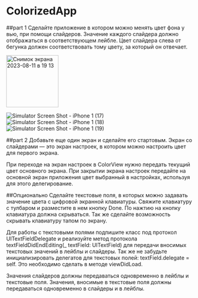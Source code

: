 #  ColorizedApp
##part 1 Сделайте приложение в котором можно менять цвет фона у вью, при помощи слайдеров. Значение каждого слайдера должно отображаться в соответствующем лейбле. Цвет слайдера слева от бегунка должен соответствовать тому цвету, за который он отвечает.

<img width="139" alt="Снимок экрана 2023-08-11 в 19 13" src="https://github.com/lsvard/ColorizedApp/assets/119428549/a8c4413f-4ebb-4cd0-8bd4-e3f4240183af">

![Simulator Screen Shot - iPhone 1 (17)](https://github.com/lsvard/ColorizedApp/assets/119428549/385f0a3c-8fc9-4147-8679-1f7215cc9599)
![Simulator Screen Shot - iPhone 1 (18)](https://github.com/lsvard/ColorizedApp/assets/119428549/34e64f9c-32d6-49c1-9893-7e20ede9917e)
![Simulator Screen Shot - iPhone 1 (19)](https://github.com/lsvard/ColorizedApp/assets/119428549/9fdba8f1-28b1-4f9f-b608-d5e7f5a3b260)

##part 2 Добавьте еще один экран и сделайте его стартовым. Экран со слайдерами — это экран настроек, в котором можно настроить цвет для первого экрана.

При переходе на экран настроек в ColorView нужно передать текущий цвет основного экрана. При закрытии экрана настроек передайте на основной экран приложения цвет выбранный в настройках, используя для этого делегирование.

##Опционально Сделайте текстовые поля, в которых можно задавать значение цвета с цифровой экранной клавиатуры. Свяжите клавиатуру с тулбаром и разместите в нем кнопку Done. По нажтию на кнопку клавиатура должна скрываться. Так же сделайте возможность скрывать клавиатуру тапом по экрану.

Для работы с текстовыми полями подпишите класс под протокол UITextFieldDelegate и реализуйте метод протокола textFieldDidEndEditing(_ textField: UITextField) для передачи вносимых текстовых значений в лейблы и слайдеры. Так же не забудьте инициализировать делегатов для текстовых полей: textField.delegate = self. Это необходимо сделать в методе viewDidLoad.

Значения слайдеров должны передаваться одновременно в лейблы и текстовые поля. Значения, вносимые в текстовые поля должны передаваться одновременно в слайдеры и в лейблы.

